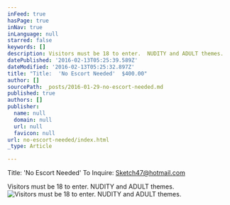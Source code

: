 ```yaml
---
inFeed: true
hasPage: true
inNav: true
inLanguage: null
starred: false
keywords: []
description: Visitors must be 18 to enter.  NUDITY and ADULT themes.
datePublished: '2016-02-13T05:25:39.589Z'
dateModified: '2016-02-13T05:25:32.897Z'
title: "Title:  'No Escort Needed'  $400.00"
author: []
sourcePath: _posts/2016-01-29-no-escort-needed.md
published: true
authors: []
publisher:
  name: null
  domain: null
  url: null
  favicon: null
url: no-escort-needed/index.html
_type: Article

---
```

Title:  'No Escort Needed'  To Inquire:  Sketch47@hotmail.com

Visitors must be 18 to enter.  NUDITY and ADULT themes.
![Visitors must be 18 to enter.  NUDITY and ADULT themes.](https://s3-us-west-2.amazonaws.com/the-grid-img/p/0e65657dc8b764bdf9a9ff08e1987f1c9d550922.jpg)